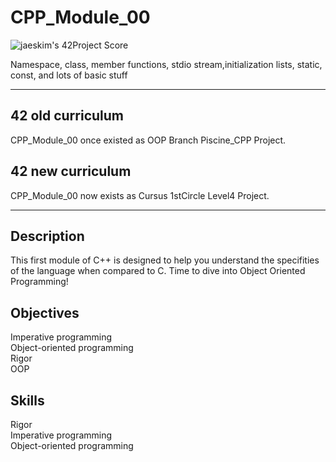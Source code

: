 # CPP_Module_00


![jaeskim's 42Project Score](https://badge42.herokuapp.com/api/project/mmizuno/CPP_Module_00)  

Namespace, class, member functions, stdio stream,initialization lists, static, const, and lots of basic stuff  


---


## 42 old curriculum

CPP_Module_00 once existed as OOP Branch Piscine_CPP Project.  

## 42 new curriculum

CPP_Module_00 now exists as Cursus 1stCircle Level4 Project.  


---


## Description

This first module of C++ is designed to help you understand the specifities of the language when compared to C. Time to dive into Object Oriented Programming!  


## Objectives

Imperative programming  
Object-oriented programming  
Rigor  
OOP  


## Skills

Rigor  
Imperative programming  
Object-oriented programming  

